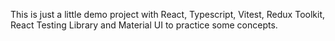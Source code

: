 This is just a little demo project with React, Typescript, Vitest, Redux Toolkit, React Testing Library and Material UI to practice some concepts.
